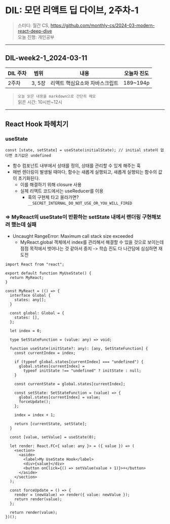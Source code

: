 # DIL: 모던 리액트 딥 다이브, 2주차-1

> 스터디: 월간 CS, https://github.com/monthly-cs/2024-03-modern-react-deep-dive  
> 오늘 진행: 개인공부

---

## DIL-week2-1_2024-03-11

| DIL 주차 | 범위   | 내용                           | 오늘차 진도 |
| -------- | ------ | ------------------------------ | ----------- |
| 2주차    | 3, 5장 | 리액트 핵심요소와 자바스크립트 | 189~194p    |

> `오늘 읽은 내용을 markdown으로 간단히 메모`  
> 읽은 시간: 10시반~12시

---

## React Hook 파헤치기

### useState

```tsx
const [state, setState] = useState(initialState); // initial state이 없다면 초기값은 undefined
```

- 함수 컴포넌트 내부에서 상태를 정의, 상태를 관리할 수 있게 해주는 훅
- 매번 렌더링이 발생될 때마다, 함수는 새롭게 실행되고, 새롭게 실행되는 함수의 값이 초기화된다.
  - 이를 해결하기 위해 closure 사용
  - 실제 리액트 코드에서는 useReducer를 이용
    - 훅의 구현체 타고 올라가면? `__SECRET_INTERNAL_DO_NOT_USE_OR_YOU_WILL_FIRED`

### => MyReact의 useState이 반환하는 setState 내에서 랜더링 구현해보려 했는데 실패

- Uncaught RangeError: Maximum call stack size exceeded
  - MyReact.global 객체에서 index를 관리해서 해결할 수 있을 것으로 보이는데 점점 목적에서 벗어나는 것 같아서 중지 -> 학습 진도 다 나간담에 심심하면 재도전

```tsx
import React from "react";

export default function MyUseState() {
  return MyReact;
}

const MyReact = (() => {
  interface Global {
    states: any[];
  }

  const global: Global = {
    states: [],
  };

  let index = 0;

  type SetStateFunction = (value: any) => void;

  function useState(initState?: any): [any, SetStateFunction] {
    const currentIndex = index;

    if (typeof global.states[currentIndex] === "undefined") {
      global.states[currentIndex] =
        typeof initState !== "undefined" ? initState : null;
    }

    const currentState = global.states[currentIndex];

    const setState: SetStateFunction = (value) => {
      global.states[currentIndex] = value;
      forceUpdate();
    };

    index = index + 1;

    return [currentState, setState];
  }

  const [value, setValue] = useState(0);

  let render: React.FC<{ value: any }> = ({ value }) => (
    <section>
      <aside>
        <label>My UseState Hook</label>
        <div>{value}</div>
        <button onClick={() => setValue(value + 1)}>+</button>
      </aside>
    </section>
  );

  const forceUpdate = () => {
    render = (newValue) => render({ value: newValue });
    return render(value);
  };

  return render(value);
})();
```
